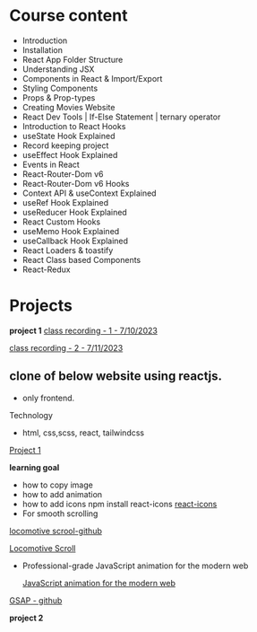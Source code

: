 # Course content

- Introduction
- Installation
- React App Folder Structure
- Understanding JSX
- Components in React & Import/Export
- Styling Components
- Props & Prop-types
- Creating Movies Website
- React Dev Tools | If-Else Statement | ternary operator
- Introduction to React Hooks
- useState Hook Explained
- Record keeping project
- useEffect Hook Explained
- Events in React
- React-Router-Dom v6
- React-Router-Dom v6 Hooks
- Context API & useContext Explained
- useRef Hook Explained
- useReducer Hook Explained
- React Custom Hooks
- useMemo Hook Explained
- useCallback Hook Explained
- React Loaders & toastify
- React Class based Components
- React-Redux

# Projects

**project 1**
[class recording - 1 - 7/10/2023](https://youtu.be/kbXp25IZLcM)

[class recording - 2 - 7/11/2023](https://youtu.be/sYISdK7N1dU)

## clone of below website using reactjs.

- only frontend.

Technology

- html, css,scss, react, tailwindcss

[Project 1](https://www.niccolomiranda.com/)

**learning goal**

- how to copy image
- how to add animation
- how to add icons
  npm install react-icons
  [react-icons](https://react-icons.github.io/react-icons)
- For smooth scrolling

[locomotive scrool-github](https://github.com/locomotivemtl/locomotive-scroll)

[Locomotive Scroll](https://css-tricks.com/how-to-use-the-locomotive-scroll-for-all-kinds-of-scrolling-effects/)

- Professional-grade JavaScript animation for the modern web

  [JavaScript animation for the modern web](https://greensock.com/gsap/)

[GSAP - github](https://github.com/greensock/GSAP)

**project 2**
